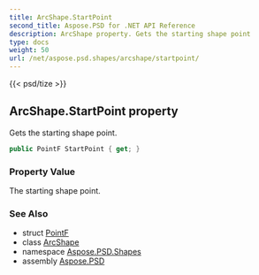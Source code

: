 ```yaml
---
title: ArcShape.StartPoint
second_title: Aspose.PSD for .NET API Reference
description: ArcShape property. Gets the starting shape point
type: docs
weight: 50
url: /net/aspose.psd.shapes/arcshape/startpoint/
---
```

{{< psd/tize >}}
## ArcShape.StartPoint property

Gets the starting shape point.

```csharp
public PointF StartPoint { get; }
```

### Property Value

The starting shape point.

### See Also

* struct [PointF](../../../aspose.psd/pointf/)
* class [ArcShape](../)
* namespace [Aspose.PSD.Shapes](../../arcshape/)
* assembly [Aspose.PSD](../../../)


